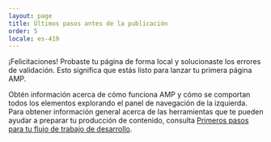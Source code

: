 ```yaml
---
layout: page
title: Últimos pasos antes de la publicación
order: 5
locale: es-419
---
```


¡Felicitaciones! Probaste tu página de forma local y solucionaste los errores de validación. Esto significa que estás listo para lanzar tu primera página AMP.

Obtén información acerca de cómo funciona AMP y cómo se comportan todos los elementos explorando el panel de navegación de la izquierda. Para obtener información general acerca de las herramientas que te pueden ayudar a preparar tu producción de contenido, consulta [Primeros pasos para tu flujo de trabajo de desarrollo](https://developers.google.com/web/tools/setup/).
